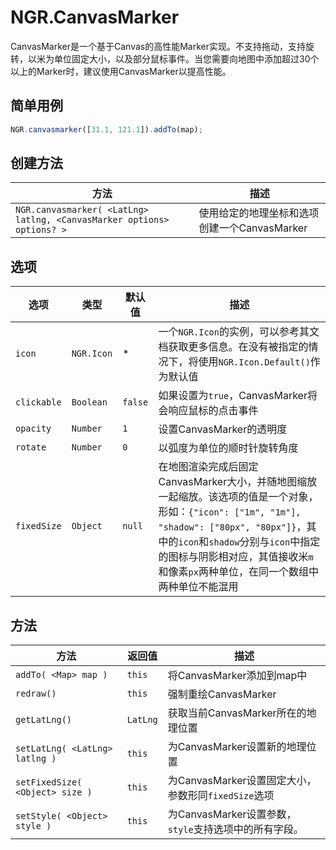  # NGR.CanvasMarker

CanvasMarker是一个基于Canvas的高性能Marker实现。不支持拖动，支持旋转，以米为单位固定大小，以及部分鼠标事件。当您需要向地图中添加超过30个以上的Marker时，建议使用CanvasMarker以提高性能。

## 简单用例
```javascript
NGR.canvasmarker([31.1, 121.1]).addTo(map);
```

## 创建方法
| 方法 | 描述 |
| -- | -- |
| `NGR.canvasmarker( <LatLng> latlng, <CanvasMarker options> options? >` | 使用给定的地理坐标和选项创建一个CanvasMarker |

## 选项
| 选项 | 类型 | 默认值 | 描述 |
| -- | -- | -- | -- |
| `icon` | `NGR.Icon` | * | 一个`NGR.Icon`的实例，可以参考其文档获取更多信息。在没有被指定的情况下，将使用`NGR.Icon.Default()`作为默认值 |
| `clickable` | `Boolean` | `false` | 如果设置为`true`，CanvasMarker将会响应鼠标的点击事件 |
| `opacity` | `Number` | `1` | 设置CanvasMarker的透明度 |
| `rotate` | `Number` | `0` | 以弧度为单位的顺时针旋转角度 |
| `fixedSize` | `Object` | `null` | 在地图渲染完成后固定CanvasMarker大小，并随地图缩放一起缩放。该选项的值是一个对象，形如：`{"icon": ["1m", "1m"], "shadow": ["80px", "80px"]}`，其中的`icon`和`shadow`分别与`icon`中指定的图标与阴影相对应，其值接收米`m`和像素`px`两种单位，在同一个数组中两种单位不能混用 |

## 方法
| 方法 | 返回值 | 描述 |
| -- | -- | -- |
| `addTo( <Map> map )` | `this`| 将CanvasMarker添加到map中 |
| `redraw()` | `this` | 强制重绘CanvasMarker |
| `getLatLng()` | `LatLng` | 获取当前CanvasMarker所在的地理位置 |
| `setLatLng( <LatLng> latlng )` | `this` | 为CanvasMarker设置新的地理位置 |
| `setFixedSize( <Object> size )` | `this` | 为CanvasMarker设置固定大小，参数形同`fixedSize`选项 |
| `setStyle( <Object> style )` | `this` | 为CanvasMarker设置参数，`style`支持选项中的所有字段。 |
